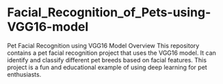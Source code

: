 # Facial_Recognition_of_Pets-using-VGG16-model

Pet Facial Recognition using VGG16 Model
Overview
This repository contains a pet facial recognition project that uses the VGG16 model. It can identify and classify different pet breeds based on facial features. This project is a fun and educational example of using deep learning for pet enthusiasts.
